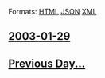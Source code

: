 
Formats: [HTML](2003/01/29/index.html)  [JSON](2003/01/29/index.json)  [XML](2003/01/29/index.xml)  

## [2003-01-29](/news/2003/01/29/index.md)

## [Previous Day...](/news/2003/01/28/index.md)

